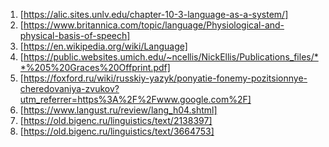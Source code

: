 1) [https://alic.sites.unlv.edu/chapter-10-3-language-as-a-system/]
2) [https://www.britannica.com/topic/language/Physiological-and-physical-basis-of-speech]
3) [https://en.wikipedia.org/wiki/Language]
4) [https://public.websites.umich.edu/~ncellis/NickEllis/Publications_files/**%205%20Graces%20Offprint.pdf]
5) [https://foxford.ru/wiki/russkiy-yazyk/ponyatie-fonemy-pozitsionnye-cheredovaniya-zvukov?utm_referrer=https%3A%2F%2Fwww.google.com%2F]
6) [https://www.langust.ru/review/lang_h04.shtml]
7) [https://old.bigenc.ru/linguistics/text/2138397]
8) [https://old.bigenc.ru/linguistics/text/3664753]